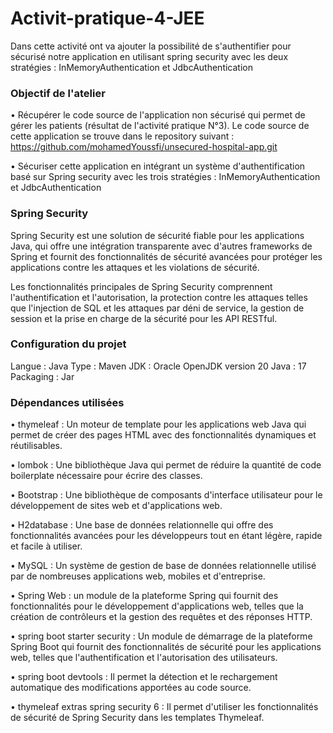 # Activit-pratique-4-JEE

Dans cette activité ont va ajouter la possibilité de s'authentifier pour sécurisé notre application en utilisant spring security avec les deux stratégies : InMemoryAuthentication et JdbcAuthentication

### Objectif de l'atelier ###

• Récupérer le code source de l'application non sécurisé qui permet de gérer les patients (résultat de l'activité pratique N°3). Le code source de cette application se trouve dans le repository suivant : https://github.com/mohamedYoussfi/unsecured-hospital-app.git

• Sécuriser cette application en intégrant un système d'authentification basé sur Spring security avec les trois stratégies : InMemoryAuthentication et JdbcAuthentication

### Spring Security ###

Spring Security est une solution de sécurité fiable pour les applications Java, qui offre une intégration transparente avec d'autres frameworks de Spring et fournit des fonctionnalités de sécurité avancées pour protéger les applications contre les attaques et les violations de sécurité.

Les fonctionnalités principales de Spring Security comprennent l'authentification et l'autorisation, la protection contre les attaques telles que l'injection de SQL et les attaques par déni de service, la gestion de session et la prise en charge de la sécurité pour les API RESTful.

### Configuration du projet ###

Langue : Java
Type : Maven
JDK : Oracle OpenJDK version 20
Java : 17
Packaging : Jar

### Dépendances utilisées ###

• thymeleaf : Un moteur de template pour les applications web Java qui permet de créer des pages HTML avec des fonctionnalités dynamiques et réutilisables.

• lombok : Une bibliothèque Java qui permet de réduire la quantité de code boilerplate nécessaire pour écrire des classes.

• Bootstrap : Une bibliothèque de composants d'interface utilisateur pour le développement de sites web et d'applications web.

• H2database : Une base de données relationnelle qui offre des fonctionnalités avancées pour les développeurs tout en étant légère, rapide et facile à utiliser.

• MySQL : Un système de gestion de base de données relationnelle utilisé par de nombreuses applications web, mobiles et d'entreprise.

• Spring Web : un module de la plateforme Spring qui fournit des fonctionnalités pour le développement d'applications web, telles que la création de contrôleurs et la gestion des requêtes et des réponses HTTP.

• spring boot starter security : Un module de démarrage de la plateforme Spring Boot qui fournit des fonctionnalités de sécurité pour les applications web, telles que l'authentification et l'autorisation des utilisateurs.

• spring boot devtools : Il permet la détection et le rechargement automatique des modifications apportées au code source.

• thymeleaf extras spring security 6 : Il permet d'utiliser les fonctionnalités de sécurité de Spring Security dans les templates Thymeleaf.
